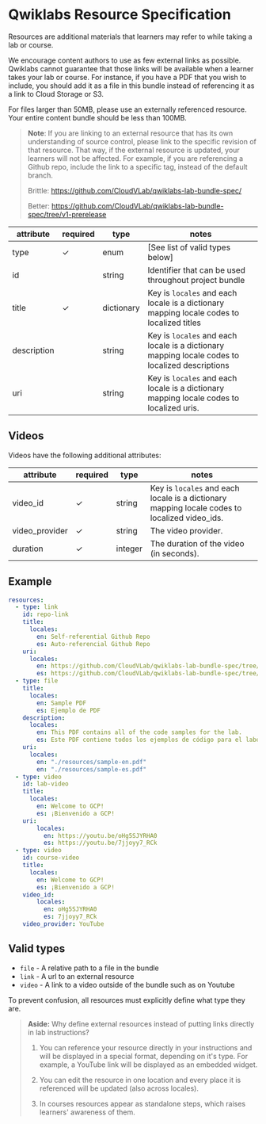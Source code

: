 # Qwiklabs Resource Specification

Resources are additional materials that learners may refer to while taking a lab or course.

We encourage content authors to use as few external links as possible. Qwiklabs cannot guarantee that those links will be available when a learner takes your lab or course. For instance, if you have a PDF that you wish to include, you should add it as a file in this bundle instead of referencing it as a link to Cloud Storage or S3.

For files larger than 50MB, please use an externally referenced resource. Your entire content bundle should be less than 100MB.

> **Note**: If you are linking to an external resource that has its own understanding of source control, please link to the specific revision of that resource. That way, if the external resource is updated, your learners will not be affected. For example, if you are referencing a Github repo, include the link to a specific tag, instead of the default branch.
>
> Brittle: <https://github.com/CloudVLab/qwiklabs-lab-bundle-spec/>
>
> Better: <https://github.com/CloudVLab/qwiklabs-lab-bundle-spec/tree/v1-prerelease>

attribute      | required | type        | notes
-------------- | -------- | ----------- | -----------------------------------------
type           | ✓        | enum        | [See list of valid types below]
id             |          | string      | Identifier that can be used throughout project bundle
title          | ✓        | dictionary  | Key is `locales` and each locale is a dictionary mapping locale codes to localized titles
description    |          | string      | Key is `locales` and each locale is a dictionary mapping locale codes to localized descriptions
uri            |          | string      | Key is `locales` and each locale is a dictionary mapping locale codes to localized uris.

## Videos
Videos have the following additional attributes:

attribute      | required | type        | notes
-------------- | -------- | ----------- | -----------------------------------------
video_id       | ✓        | string      | Key is `locales` and each locale is a dictionary mapping locale codes to localized video_ids.
video_provider | ✓        | string      | The video provider.
duration       | ✓        | integer     | The duration of the video (in seconds).

## Example

```yml
resources:
  - type: link
    id: repo-link
    title:
      locales:
        en: Self-referential Github Repo
        es: Auto-referencial Github Repo
    uri:
      locales:
        en: https://github.com/CloudVLab/qwiklabs-lab-bundle-spec/tree/v1-prerelease
        es: https://github.com/CloudVLab/qwiklabs-lab-bundle-spec/tree/v1-prerelease
  - type: file
    title:
      locales:
        en: Sample PDF
        es: Ejemplo de PDF
    description:
      locales:
        en: This PDF contains all of the code samples for the lab.
        es: Este PDF contiene todos los ejemplos de código para el laboratorio.
    uri:
      locales:
        en: "./resources/sample-en.pdf"
        en: "./resources/sample-es.pdf"
  - type: video
    id: lab-video
    title:
      locales:
        en: Welcome to GCP!
        es: ¡Bienvenido a GCP!
    uri:
        locales:
          en: https://youtu.be/oHg5SJYRHA0
          es: https://youtu.be/7jjoyy7_RCk
  - type: video
    id: course-video
    title:
      locales:
        en: Welcome to GCP!
        es: ¡Bienvenido a GCP!
    video_id:
        locales:
          en: oHg5SJYRHA0
          es: 7jjoyy7_RCk
    video_provider: YouTube
```

## Valid types

- `file`  - A relative path to a file in the bundle
- `link`  - A url to an external resource
- `video` - A link to a video outside of the bundle such as on Youtube

To prevent confusion, all resources must explicitly define what type they are.

> **Aside:** Why define external resources instead of putting links directly in lab instructions?
>
> 1. You can reference your resource directly in your instructions and will be displayed in a special format, depending on it's type. For example, a YouTube link will be displayed as an embedded widget.
>
> 2. You can edit the resource in one location and every place it is referenced will be updated (also across locales).
>
> 3. In courses resources appear as standalone steps, which raises learners' awareness of them.
